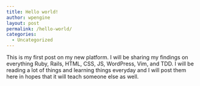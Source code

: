 ```yaml
---
title: Hello world!
author: wpengine
layout: post
permalink: /hello-world/
categories:
  - Uncategorized
---
```

This is my first post on my new platform. I will be sharing my findings on everything Ruby, Rails, HTML, CSS, JS, WordPress, Vim, and TDD. I will be reading a lot of things and learning things everyday and I will post them here in hopes that it will teach someone else as well.